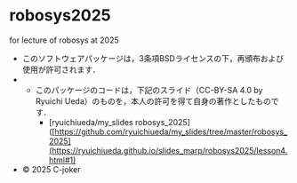 # robosys2025
for lecture of robosys at 2025
- このソフトウェアパッケージは，3条項BSDライセンスの下，再頒布および使用が許可されます．
- - このパッケージのコードは，下記のスライド（CC-BY-SA 4.0 by Ryuichi Ueda）のものを，本人の許可を得て自身の著作としたものです．
    - [ryuichiueda/my_slides robosys_2025]([https://github.com/ryuichiueda/my_slides/tree/master/robosys_2025](https://ryuichiueda.github.io/slides_marp/robosys2025/lesson4.html#1)
- © 2025 C-joker
